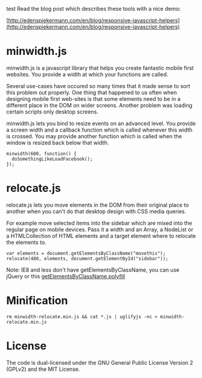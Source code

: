 test
Read the blog post which describes these tools with a nice demo:

[http://edenspiekermann.com/en/blog/responsive-javascript-helpers](http://edenspiekermann.com/en/blog/responsive-javascript-helpers)

# minwidth.js

minwidth.js is a javascript library that helps you create fantastic mobile first websites. You provide a width at which your functions are called.

Several use-cases have occured so many times that it made sense to sort this problem out properly. One thing that happened to us often when designing mobile first web-sites is that some elements need to be in a different place in the DOM on wider screens. Another problem was loading certain scripts only desktop screens.

minwidth.js lets you bind to resize events on an advanced level. You provide a screen width and a callback function which is called whenever this width is crossed. You may provide another function which is called when the window is resized back below that width.

    minwidth(600, function() {
      doSomethingLikeLoadFacebook();
    });

# relocate.js

relocate.js lets you move elements in the DOM from their original place to another when you can't do that desktop design with CSS media queries.

For example move selected items into the sidebar which are mixed into the regular page on mobile devices. Pass it a width and an Array, a NodeList or a HTMLCollection of HTML elements and a target element where to relocate the elements to.

    var elements = document.getElementsByClassName("movethis");
    relocate(480, elements, document.getElementById("sidebar"));

Note: IE8 and less don't have getElementsByClassName, you can use jQuery or this [getElementsByClassName polyfill](https://gist.github.com/2299607)

# Minification

    rm minwidth-relocate.min.js && cat *.js | uglifyjs -nc > minwidth-relocate.min.js

# License

The code is dual-licensed under the GNU General Public License Version 2 (GPLv2) and the MIT License.
